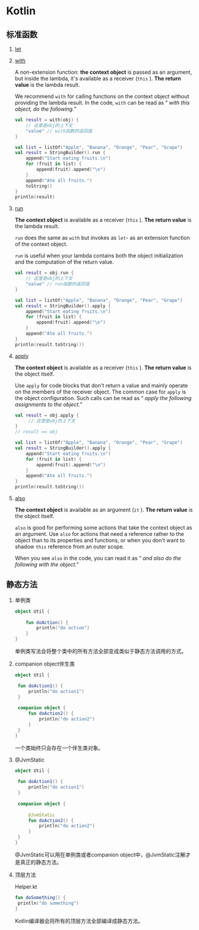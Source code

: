 # Kotlin

## 标准函数

1. [let]('https://kotlinlang.org/docs/scope-functions.html#let')

2. [with]('https://kotlinlang.org/docs/scope-functions.html#with')

   A non-extension function: **the context object** is passed as an argument, but inside the lambda, it's available as a receiver (`this` ). **The return value** is the lambda result.

   We recommend `with` for calling functions on the context object without providing the lambda result. In the code, `with` can be read as “ *with this object, do the following.*”

   ```kotlin
   val result = with(obj) {
       // 这里是obj的上下文
       "value" // with函数的返回值
   }
   ```

   ```kotlin
   val list = listOf("Apple", "Banana", "Orange", "Pear", "Grape")
   val result = StringBuilder().run {
       append("Start eating fruits.\n")
       for (fruit in list) {
           append(fruit).append("\n")
       }
       append("Ate all fruits.")
       toString()
   }
   println(result)
   ```

3. [run]('https://kotlinlang.org/docs/scope-functions.html#run')

   **The context object** is available as a receiver (`this` ). **The return value** is the lambda result.

   `run` does the same as `with` but invokes as `let`- as an extension function of the context object.

   `run` is useful when your lambda contains both the object initialization and the computation of the return value.

   ```kotlin
   val result = obj.run {
       // 这里是obj的上下文
       "value" // run函数的返回值
   }
   ```

   ```kotlin
   val list = listOf("Apple", "Banana", "Orange", "Pear", "Grape")
   val result = StringBuilder().apply {
       append("Start eating fruits.\n")
       for (fruit in list) {
           append(fruit).append("\n")
       }
       append("Ate all fruits.")
   }
   println(result.toString())
   ```

   

4. [apply]('https://kotlinlang.org/docs/scope-functions.html#apply')

   **The context object** is available as a receiver (`this` ). **The return value** is the object itself.

   Use `apply` for code blocks that don't return a value and mainly operate on the members of the receiver object. The common case for `apply` is the object configuration. Such calls can be read as “ *apply the following assignments to the object.*”

   ```kotlin
   val result = obj.apply {
        // 这里是obj的上下文
   }
   // result == obj
   ```

   ```kotlin
   val list = listOf("Apple", "Banana", "Orange", "Pear", "Grape")
   val result = StringBuilder().apply {
       append("Start eating fruits.\n")
       for (fruit in list) {
           append(fruit).append("\n")
       }
       append("Ate all fruits.")
   }
   println(result.toString())
   ```

5. [also]('https://kotlinlang.org/docs/scope-functions.html#also')

   **The context object** is available as an argument (`it` ). **The return value** is the object itself.

   `also` is good for performing some actions that take the context object as an argument. Use `also` for actions that need a reference rather to the object than to its properties and functions, or when you don't want to shadow `this` reference from an outer scope.

   When you see `also` in the code, you can read it as “ *and also do the following with the object.*”

   

## 静态方法

1. 单例类

   ```kotlin
   object Util {
       
       fun doAction() {
           println("do action")
       }
   }
   ```

   单例类写法会将整个类中的所有方法全部变成类似于静态方法调用的方式。

2. companion object伴生类

   ```kotlin
   object Util {
   
   	fun doAction1() {
   		println("do action1")
   	}
   	
   	companion object {
   		fun doAction2() {
   			println("do action2")
   		}
   	}
   }
   ```

   一个类始终只会存在一个伴生类对象。

3. @JvmStatic

   ```kotlin
   object Util {
   	
   	fun doAction1() {
   		println("do action1")
   	}
   	
   	companion object {
   		
   		@JvmStatic
   		fun doAction2() {
   			println("do action2")
   		}
   	}
   }
   ```

   @JvmStatic可以用在单例类或者companion object中，@JvmStatic注解才是真正的静态方法。

4. 顶层方法

   Helper.kt

   ```kotlin
   fun doSomething() {
   	println("do something")
   }
   ```

   Kotlin编译器会将所有的顶层方法全部编译成静态方法。

   